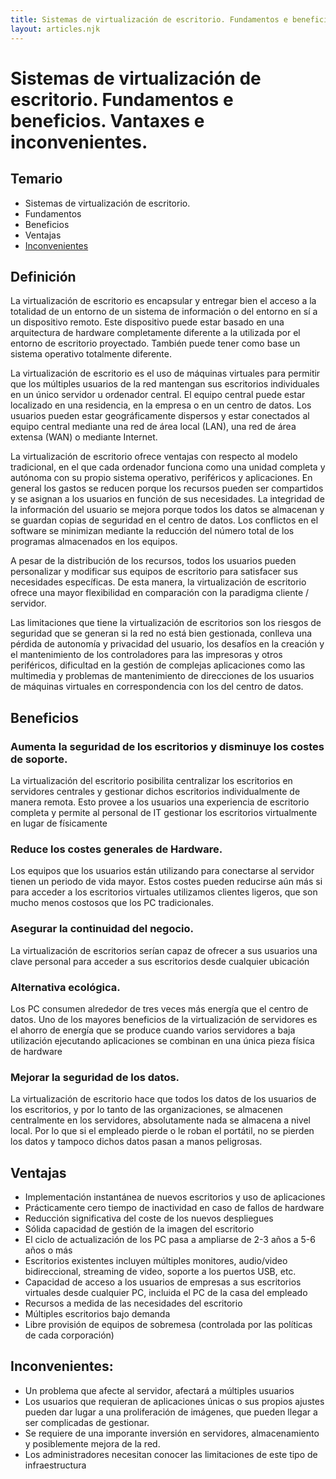 ```yaml
---
title: Sistemas de virtualización de escritorio. Fundamentos e beneficios. Vantaxes e inconvenientes.
layout: articles.njk
---
```


# Sistemas de virtualización de escritorio. Fundamentos e beneficios. Vantaxes e inconvenientes.

## Temario

- Sistemas de virtualización de escritorio. 
- Fundamentos
- Beneficios
- Ventajas 
- [Inconvenientes](#inconvenientes)

## Definición

La virtualización de escritorio es encapsular y entregar bien el acceso a la totalidad de un entorno de un sistema de información o del entorno en sí a un dispositivo remoto. Este dispositivo puede estar basado en una arquitectura de hardware completamente diferente a la utilizada por el entorno de escritorio proyectado. También puede tener como base un sistema operativo totalmente diferente.

La virtualización de escritorio es el uso de máquinas virtuales para permitir que los múltiples usuarios de la red mantengan sus escritorios individuales en un único servidor u ordenador central. El equipo central puede estar localizado en una residencia, en la empresa o en un centro de datos. Los usuarios pueden estar geográficamente dispersos y estar conectados al equipo central mediante una red de área local (LAN), una red de área extensa (WAN) o mediante Internet.

La virtualización de escritorio ofrece ventajas con respecto al modelo tradicional, en el que cada ordenador funciona como una unidad completa y autónoma con su propio sistema operativo, periféricos y aplicaciones. En general los gastos se reducen porque los recursos pueden ser compartidos y se asignan a los usuarios en función de sus necesidades. La integridad de la información del usuario se mejora porque todos los datos se almacenan y se guardan copias de seguridad en el centro de datos. Los conflictos en el software se minimizan mediante la reducción del número total de los programas almacenados en los equipos.

A pesar de la distribución de los recursos, todos los usuarios pueden personalizar y modificar sus equipos de escritorio para satisfacer sus necesidades específicas. De esta manera, la virtualización de escritorio ofrece una mayor flexibilidad en comparación con la paradigma cliente / servidor.

Las limitaciones que tiene la virtualización de escritorios son los riesgos de seguridad que se generan si la red no está bien gestionada, conlleva una pérdida de autonomía y privacidad del usuario, los desafíos en la creación y el mantenimiento de los controladores para las impresoras y otros periféricos, dificultad en la gestión de complejas aplicaciones como las multimedia y problemas de mantenimiento de direcciones de los usuarios de máquinas virtuales en correspondencia con los del centro de datos. 

## Beneficios
### Aumenta la seguridad de los escritorios y disminuye los costes de soporte.  
La virtualización del escritorio posibilita centralizar los escritorios en servidores centrales y gestionar dichos escritorios individualmente de manera remota. Esto provee a los usuarios una experiencia de escritorio completa y permite al personal de IT gestionar los escritorios virtualmente en lugar de físicamente
### Reduce los costes generales de Hardware. 
Los equipos que los usuarios están utilizando para conectarse al servidor tienen un periodo de vida mayor. Estos costes pueden reducirse aún más si para acceder a los escritorios virtuales utilizamos clientes ligeros, que son mucho menos costosos que los PC tradicionales. 
### Asegurar la continuidad del negocio. 
La virtualización de escritorios serían capaz de ofrecer a sus usuarios una clave personal para acceder a sus escritorios desde cualquier ubicación
### Alternativa ecológica. 
Los PC consumen alrededor de tres veces más energía que el centro de datos. Uno de los mayores beneficios de la virtualización de servidores es el ahorro de energía que se produce cuando varios servidores a baja utilización ejecutando aplicaciones se combinan en una única pieza física de hardware
### Mejorar la seguridad de los datos. 
La virtualización de escritorio hace que todos los datos de los usuarios de los escritorios, y por lo tanto de las organizaciones, se almacenen centralmente en los servidores, absolutamente nada se almacena a nivel local. Por lo que si el empleado pierde o le roban el portátil, no se pierden los datos y tampoco dichos datos pasan a manos peligrosas. 



## Ventajas 

- Implementación instantánea de nuevos escritorios y uso de aplicaciones
- Prácticamente cero tiempo de inactividad en caso de fallos de hardware
- Reducción significativa del coste de los nuevos despliegues
- Sólida capacidad de gestión de la imagen del escritorio
- El ciclo de actualización de los PC pasa a ampliarse de 2-3 años a 5-6 años o más
- Escritorios existentes incluyen múltiples monitores, audio/video bidireccional, streaming de video, soporte a los puertos USB, etc.
- Capacidad de acceso a los usuarios de empresas a sus escritorios virtuales desde cualquier PC, incluida el PC de la casa del empleado
- Recursos a medida de las necesidades del escritorio
- Múltiples escritorios bajo demanda
- Libre provisión de equipos de sobremesa (controlada por las políticas de cada corporación)

## <a name="inconvenientes"></a>Inconvenientes:

- Un problema que afecte al servidor, afectará  a múltiples usuarios
- Los usuarios que requieran de aplicaciones únicas o sus propios ajustes pueden dar lugar a una proliferación de imágenes, que pueden llegar a ser complicadas de gestionar. 
- Se requiere de una imporante inversión en servidores, almacenamiento y posiblemente mejora de la red. 
- Los administradores necesitan conocer las limitaciones de este tipo de infraestructura